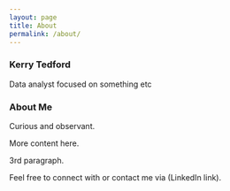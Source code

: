 ```yaml
---
layout: page
title: About
permalink: /about/
---
```


### Kerry Tedford
Data analyst focused on something etc

### About Me
Curious and observant.

More content here.

3rd paragraph.

Feel free to connect with or contact me via (LinkedIn link).

